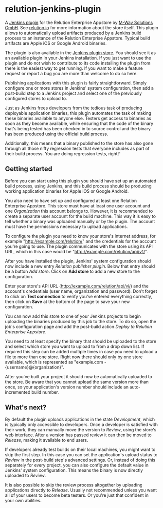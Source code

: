 relution-jenkins-plugin
=======================

A [Jenkins plugin](https://wiki.jenkins-ci.org/display/JENKINS/Relution-Publisher) for the Relution Enterprise Appstore by [M-Way Solutions GmbH](http://mwaysolutions.com). See [relution.io](http://relution.io) for more information about the store itself. This plugin allows to automatically upload artifacts produced by a Jenkins build process to an instance of the Relution Enterprise Appstore. Typical build artifacts are Apple iOS or Google Android binaries.

The plugin is also available in the [Jenkins plugin store](https://wiki.jenkins-ci.org/display/JENKINS/Relution-Publisher). You should see it as an available plugin in your Jenkins installation. If you just want to use the plugin and do not wish to contribute to its code installing the plugin from there is the easiest way to get running. If you want to make a feature request or report a bug you are more than welcome to do so here.

Publishing applications with this plugin is fairly straightforward. Simply configure one or more stores in Jenkins' system configuration, then add a post-build step to a Jenkins project and select one of the previously configured stores to upload to.

Just as Jenkins frees developers from the tedious task of producing deployable application binaries, this plugin automates the task of making these binaries available to anyone else. Testers get access to binaries as soon as they become available, while ensuring that the code of the binary that's being tested has been checked in to source control and the binary has been produced using the official build process.

Additionally, this means that a binary published to the store has also gone through all those nifty regression tests that everyone includes as part of their build process. You are doing regression tests, right?

Getting started
---------------

Before you can start using this plugin you should have set up an automated build process, using Jenkins, and this build process should be producing working application binaries for Apple iOS or Google Android.

You also need to have set up and configured at least one Relution Enterprise Appstore. This store must have at least one user account and one <i>Organization</i> this account belongs to. However, it is recommended to create a separate user account for the build machine. This way it is easy to tell whether a binary was uploaded manually or by the plugin. The account must have the permissions necessary to upload applications.

To configure the plugin you need to know your store's internet address, for example "http://example.com/relution/" and the credentials for the account you're going to use. The plugin communicates with the store using its API URL, which in this case would be "http://example.com/relution/api/v1/".

After you have installed the plugin, Jenkins' system configuration should now include a new entry <i>Relution publisher plugin</i>. Below that entry should be a button <i>Add store</i>. Click on <b>Add store</b> to add a new store to the configuration.

Enter your store's API URL (http://example.com/relution/api/vi/) and the account's credentials (user name, organization and password). Don't forget to click on <b>Test connection</b> to verify you've entered everything correctly, then click on <b>Save</b> at the bottom of the page to save your new configuration.

You can now add this store to one of your Jenkins projects to begin uploading the binaries produced by this job to the store. To do so, open the job's configuration page and add the post-build action <i>Deploy to Relution Enterprise Appstore</i>.

You need to at least specify the binary that should be uploaded to the store and select which store you want to upload to from a drop down list. If required this step can be added multiple times in case you need to upload a file to more than one store. Right now there should only by one store available, which is represented as "example.com - {username}@{organization}".

After you've built your project it should now be automatically uploaded to the store. Be aware that you cannot upload the same version more than once, so your application's version number should include an auto-incremented build number.

What's next?
------------

By default the plugin uploads applications in the state <i>Development</i>, which is typically only accessible to developers. Once a developer is satisfied with their work, they can manually move the version to <i>Review</i>, using the store's web interface. After a version has passed review it can then be moved to <i>Release</i>, making it available to end users.

If developers already test builds on their local machines, you might want to skip the first step. In this case you can set the application's upload status to <i>Review</i> in the post-build step's advanced settings. Or, instead of doing this separately for every project, you can also configure the default value in Jenkins' system configuration. This means the binary is now directly uploaded to <i>Review</i>.

It is also possible to skip the review process altogether by uploading applications directly to <i>Release</i>. Usually not recommended unless you want all of your users to become beta testers. Or you're just that confident in your own abilities.
